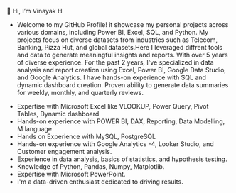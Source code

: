 👋 Hi, I’m Vinayak H

- Welcome to my GitHub Profile! it showcase my personal projects across various domains, including Power BI, Excel, SQL, and Python. My projects focus on diverse datasets from industries such as Telecom, Banking, Pizza Hut, and global datasets.Here I leveraged diffrent tools and data to generate meaningful insights and reports. With over 5 years of diverse experience. For the past 2 years, I've specialized in data analysis and report creation using Excel, Power BI, Google Data Studio, and Google Analytics. I have hands-on experience with SQL and dynamic dashboard creation. Proven ability to generate data summaries for weekly, monthly, and quarterly reviews.

* Expertise with Microsoft Excel like VLOOKUP, Power Query, Pivot Tables, Dynamic dashboard
* Hands-on experience with POWER BI, DAX, Reporting, Data Modelling, M language
* Hands on Experience with MySQL, PostgreSQL
* Hands-on experience with Google Analytics -4, Looker Studio, and Customer engagement analysis.
* Experience in data analysis, basics of statistics, and hypothesis testing.
* Knowledge of Python, Pandas, Numpy, Matplotlib.
* Expertise with Microsoft PowerPoint.
* I'm a data-driven enthusiast dedicated to driving results.
  
  
